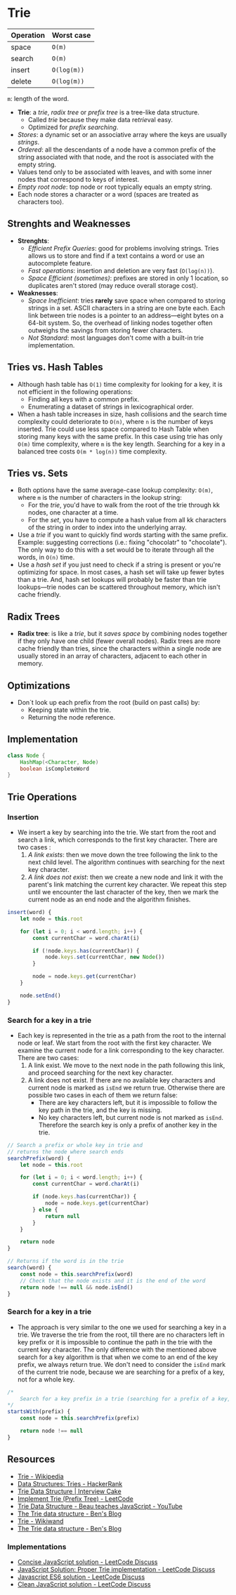 # Trie

| Operation | Worst case  |
| --------- | ----------- |
| space     | `O(m)`      |
| search    | `O(m)`      |
| insert    | `O(log(m))` |
| delete    | `O(log(m))` |

`m`: length of the word.

- **Trie**: a _trie_, _radix tree_ or _prefix tree_ is a tree-like data structure.
  - Called _trie_ because they make data re*trie*val easy.
  - Optimized for _prefix searching_.
- _Stores_: a dynamic set or an associative array where the keys are usually _strings_.
- _Ordered_: all the descendants of a node have a common prefix of the string associated with that
  node, and the root is associated with the empty string.
- Values tend only to be associated with leaves, and with some inner nodes that correspond to keys
  of interest.
- _Empty root node_: top node or root typically equals an empty string.
- Each node stores a character or a word (spaces are treated as characters too).

## Strenghts and Weaknesses

- **Strenghts**:
  - _Efficient Prefix Queries_: good for problems involving strings. Tries allows us to store and
    find if a text contains a word or use an autocomplete feature.
  - _Fast operations_: insertion and deletion are very fast (`O(log(n))`).
  - _Space Efficient (sometimes)_: prefixes are stored in only 1 location, so duplicates aren't
    stored (may reduce overall storage cost).
- **Weaknesses**:
  - _Space Inefficient_: tries **rarely** save space when compared to storing strings in a set.
    ASCII characters in a string are one byte each. Each link between trie nodes is a pointer to an
    address—eight bytes on a 64-bit system. So, the overhead of linking nodes together often
    outweighs the savings from storing fewer characters.
  - _Not Standard_: most languages don't come with a built-in trie implementation.

## Tries vs. Hash Tables

- Although hash table has `O(1)` time complexity for looking for a key, it is not efficient in the
  following operations:
  - Finding all keys with a common prefix.
  - Enumerating a dataset of strings in lexicographical order.
- When a hash table increases in size, hash collisions and the search time complexity could
  deteriorate to `O(n)`, where `n` is the number of keys inserted. Trie could use less space
  compared to Hash Table when storing many keys with the same prefix. In this case using trie has
  only `O(m)` time complexity, where `m` is the key length. Searching for a key in a balanced tree
  costs `O(m * log(n))` time complexity.

## Tries vs. Sets

- Both options have the same average-case lookup complexity: `O(m)`, where `m` is the number of
  characters in the lookup string:
  - For the _trie_, you'd have to walk from the root of the trie through kk nodes, one character at
    a time.
  - For the _set_, you have to compute a hash value from all kk characters of the string in order to
    index into the underlying array.
- Use a _trie_ if you want to quickly find words starting with the same prefix. Example: suggesting
  corrections (i.e.: fixing "chocolatr" to "chocolate"). The only way to do this with a set would be
  to iterate through all the words, in `O(n)` time.
- Use a _hash set_ if you just need to check if a string is present or you're optimizing for space.
  In most cases, a hash set will take up fewer bytes than a trie. And, hash set lookups will
  probably be faster than trie lookups—trie nodes can be scattered throughout memory, which isn't
  cache friendly.

## Radix Trees

- **Radix tree**: is like a _trie_, but it _saves space_ by combining nodes together if they only
  have one child (fewer overall nodes). Radix trees are more cache friendly than tries, since the
  characters within a single node are usually stored in an array of characters, adjacent to each
  other in memory.

## Optimizations

- Don´t look up each prefix from the root (build on past calls) by:
  - Keeping state within the trie.
  - Returning the node reference.

## Implementation

```java
class Node {
    HashMap(<Character, Node)
    boolean isCompleteWord
}
```

## Trie Operations

### Insertion

- We insert a key by searching into the trie. We start from the root and search a link, which
  corresponds to the first key character. There are two cases :
  1. _A link exists_: then we move down the tree following the link to the next child level. The
     algorithm continues with searching for the next key character.
  2. _A link does not exist_: then we create a new node and link it with the parent's link matching
     the current key character. We repeat this step until we encounter the last character of the
     key, then we mark the current node as an end node and the algorithm finishes.

```javascript
insert(word) {
    let node = this.root

    for (let i = 0; i < word.length; i++) {
        const currentChar = word.charAt(i)

        if (!node.keys.has(currentChar)) {
            node.keys.set(currentChar, new Node())
        }

        node = node.keys.get(currentChar)
    }

    node.setEnd()
}
```

### Search for a key in a trie

- Each key is represented in the trie as a path from the root to the internal node or leaf. We start
  from the root with the first key character. We examine the current node for a link corresponding
  to the key character. There are two cases:
  1. A link exist. We move to the next node in the path following this link, and proceed searching
     for the next key character.
  2. A link does not exist. If there are no available key characters and current node is marked as
     `isEnd` we return true. Otherwise there are possible two cases in each of them we return false:
     - There are key characters left, but it is impossible to follow the key path in the trie, and
       the key is missing.
     - No key characters left, but current node is not marked as `isEnd`. Therefore the search key
       is only a prefix of another key in the trie.

```javascript
// Search a prefix or whole key in trie and
// returns the node where search ends
searchPrefix(word) {
    let node = this.root

    for (let i = 0; i < word.length; i++) {
        const currentChar = word.charAt(i)

        if (node.keys.has(currentChar)) {
            node = node.keys.get(currentChar)
        } else {
            return null
        }
    }

    return node
}

// Returns if the word is in the trie
search(word) {
    const node = this.searchPrefix(word)
    // Check that the node exists and it is the end of the word
    return node !== null && node.isEnd()
}
```

### Search for a key in a trie

- The approach is very similar to the one we used for searching a key in a trie. We traverse the
  trie from the root, till there are no characters left in key prefix or it is impossible to
  continue the path in the trie with the current key character. The only difference with the
  mentioned above search for a key algorithm is that when we come to an end of the key prefix, we
  always return true. We don't need to consider the `isEnd` mark of the current trie node, because
  we are searching for a prefix of a key, not for a whole key.

```javascript
/*
    Search for a key prefix in a trie (searching for a prefix of a key, not for a whole key)
*/
startsWith(prefix) {
    const node = this.searchPrefix(prefix)

    return node !== null
}
```

## Resources

- [Trie - Wikipedia](https://en.wikipedia.org/wiki/Trie)
- [Data Structures: Tries - HackerRank](https://www.youtube.com/watch?v=zIjfhVPRZCg)
- [Trie Data Structure | Interview Cake](https://www.interviewcake.com/concept/java/trie)
- [Implement Trie (Prefix Tree) - LeetCode](https://leetcode.com/problems/implement-trie-prefix-tree/solution/)
- [Trie Data Structure - Beau teaches JavaScript - YouTube](https://www.youtube.com/watch?v=7XmS8McW_1U)
- [The Trie data structure - Ben's Blog](https://blog.benoitvallon.com/data-structures-in-javascript/the-trie-data-structure/)
- [Trie - Wikiwand](https://www.wikiwand.com/en/Trie)
- [The Trie data structure - Ben's Blog](https://blog.benoitvallon.com/data-structures-in-javascript/the-trie-data-structure/)

### Implementations

- [Concise JavaScript solution - LeetCode Discuss](https://leetcode.com/problems/implement-trie-prefix-tree/discuss/58870/Concise-JavaScript-solution)
- [JavaScript Solution: Proper Trie implementation - LeetCode Discuss](https://leetcode.com/problems/implement-trie-prefix-tree/discuss/174320/JavaScript-Solution%3A-Proper-Trie-implementation)
- [Javascript ES6 solution - LeetCode Discuss](https://leetcode.com/problems/implement-trie-prefix-tree/discuss/198952/Javascript-ES6-solution)
- [Clean JavaScript solution - LeetCode Discuss](https://leetcode.com/problems/implement-trie-prefix-tree/discuss/399178/Clean-JavaScript-solution)

